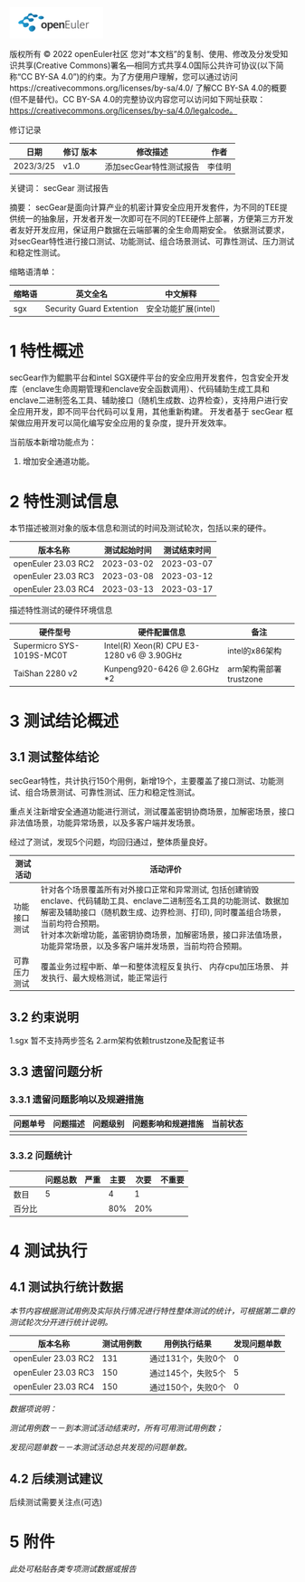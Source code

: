 ![openEuler ico](../../images/openEuler.png)

版权所有 © 2022  openEuler社区
您对“本文档”的复制、使用、修改及分发受知识共享(Creative Commons)署名—相同方式共享4.0国际公共许可协议(以下简称“CC BY-SA 4.0”)的约束。为了方便用户理解，您可以通过访问https://creativecommons.org/licenses/by-sa/4.0/ 了解CC BY-SA 4.0的概要 (但不是替代)。CC BY-SA 4.0的完整协议内容您可以访问如下网址获取：https://creativecommons.org/licenses/by-sa/4.0/legalcode。

修订记录

| 日期      | 修订   版本 | 修改描述                | 作者   |
| --------- | ----------- | ----------------------- | ------ |
| 2023/3/25 | v1.0        | 添加secGear特性测试报告 | 李佳明 |

关键词： secGear 测试报告

摘要：
secGear是面向计算产业的机密计算安全应用开发套件，为不同的TEE提供统一的抽象层，开发者开发一次即可在不同的TEE硬件上部署，方便第三方开发者友好开发应用，保证用户数据在云端部署的全生命周期安全。
依据测试要求，对secGear特性进行接口测试、功能测试、组合场景测试、可靠性测试、压力测试和稳定性测试。

缩略语清单：

| 缩略语 | 英文全名                 | 中文解释            |
| ------ | ------------------------ | ------------------- |
| sgx    | Security Guard Extention | 安全功能扩展(intel) |

# 1     特性概述

secGear作为鲲鹏平台和intel SGX硬件平台的安全应用开发套件，包含安全开发库（enclave生命周期管理和enclave安全函数调用）、代码辅助生成工具和enclave二进制签名工具、辅助接口（随机生成数、边界检查），支持用户进行安全应用开发，即不同平台代码可以复用，其他重新构建。
开发者基于 secGear 框架做应用开发可以简化编写安全应用的复杂度，提升开发效率。

当前版本新增功能点为：

1. 增加安全通道功能。

# 2     特性测试信息

本节描述被测对象的版本信息和测试的时间及测试轮次，包括以来的硬件。

| 版本名称             | 测试起始时间 | 测试结束时间 |
| -------------------- | ------------ | ------------ |
| openEuler 23.03 RC2  | 2023-03-02   | 2023-03-07   |
| openEuler 23.03 RC3 | 2023-03-08   | 2023-03-12   |
| openEuler 23.03 RC4 | 2023-03-13   | 2023-03-17   |

描述特性测试的硬件环境信息

| 硬件型号                  | 硬件配置信息                              | 备注                   |
| ------------------------- | ----------------------------------------- | ---------------------- |
| Supermicro SYS-1019S-MC0T | Intel(R) Xeon(R) CPU E3-1280 v6 @ 3.90GHz | intel的x86架构         |
| TaiShan 2280 v2           | Kunpeng920-6426 @ 2.6GHz *2               | arm架构需部署trustzone |

# 3     测试结论概述

## 3.1   测试整体结论

secGear特性，共计执行150个用例，新增19个，主要覆盖了接口测试、功能测试、组合场景测试、可靠性测试、压力和稳定性测试。

重点关注新增安全通道功能进行测试，测试覆盖密钥协商场景，加解密场景，接口非法值场景，功能异常场景，以及多客户端并发场景。

经过了测试，发现5个问题，均回归通过，整体质量良好。

| 测试活动     | 活动评价                                                                                                                                                                                                                                                                                                                       |
| ------------ | ------------------------------------------------------------------------------------------------------------------------------------------------------------------------------------------------------------------------------------------------------------------------------------------------------------------------------ |
| 功能接口测试 | 针对各个场景覆盖所有对外接口正常和异常测试,  包括创建销毁enclave、代码辅助工具、enclave二进制签名工具的功能测试、数据加解密及辅助接口（随机数生成、边界检测、打印), 同时覆盖组合场景，当前均符合预期。<br />针对本次新增功能，盖密钥协商场景，加解密场景，接口非法值场景，功能异常场景，以及多客户端并发场景，当前均符合预期。 |
| 可靠压力测试 | 覆盖业务过程中断、单一和整体流程反复执行、 内存cpu加压场景、 并发执行、最大规格测试，能正常运行                                                                                                                                                                                                                                |

## 3.2   约束说明

1.sgx 暂不支持两步签名
2.arm架构依赖trustzone及配套证书

## 3.3   遗留问题分析

### 3.3.1 遗留问题影响以及规避措施

| 问题单号 | 问题描述 | 问题级别 | 问题影响和规避措施 | 当前状态 |
| -------- | -------- | -------- | ------------------ | -------- |
|          |          |          |                    |          |

### 3.3.2 问题统计

|        | 问题总数 | 严重 | 主要 | 次要 | 不重要 |
| ------ | -------- | ---- | ---- | ---- | ------ |
| 数目   | 5        |      | 4    | 1    |        |
| 百分比 |          |      | 80%  | 20%  |        |

# 4     测试执行

## 4.1   测试执行统计数据

*本节内容根据测试用例及实际执行情况进行特性整体测试的统计，可根据第二章的测试轮次分开进行统计说明。*

| 版本名称             | 测试用例数 | 用例执行结果       | 发现问题单数 |
| -------------------- | ---------- | ------------------ | ------------ |
| openEuler 23.03 RC2  | 131        | 通过131个，失败0个 | 0            |
| openEuler 23.03 RC3 | 150        | 通过145个，失败5个 | 5            |
| openEuler 23.03 RC4 | 150        | 通过150个，失败0个 | 0            |

*数据项说明：*

*测试用例数－－到本测试活动结束时，所有可用测试用例数；*

*发现问题单数－－本测试活动总共发现的问题单数。*

## 4.2   后续测试建议

后续测试需要关注点(可选)

# 5     附件

*此处可粘贴各类专项测试数据或报告*
